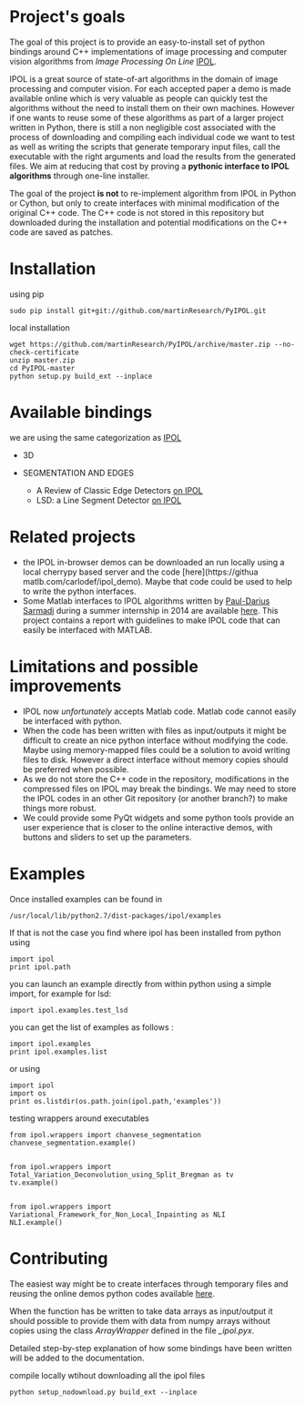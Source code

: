 # Project's goals

The goal of this project is to provide an easy-to-install set of python bindings around C++ implementations of image processing and computer vision algorithms from *Image Processing On Line* [IPOL](http://www.ipol.im/). 

IPOL is a great source of state-of-art algorithms in the domain of image processing and computer vision. For each accepted paper a demo is made available online which is very valuable as people can quickly test the algorithms without the need to install them on their own machines. However if one wants to reuse some of these algorithms as part of a larger project written in Python, there is still a non negligible cost associated with the process of downloading and compiling each individual code we want to test as well as writing the scripts that generate temporary input files, call the executable with the right arguments and load the results from the generated files. We aim at reducing that cost by proving a **pythonic interface to IPOL algorithms** through one-line installer.

The goal of the project **is not** to re-implement algorithm from IPOL in Python or Cython, but only to create interfaces with minimal modification of the original C++ code. 
The C++ code is not stored in this repository but downloaded during the installation and potential modifications on the C++ code are saved as patches. 
 
# Installation

using pip

	sudo pip install git+git://github.com/martinResearch/PyIPOL.git


local installation 

	wget https://github.com/martinResearch/PyIPOL/archive/master.zip --no-check-certificate
	unzip master.zip 
	cd PyIPOL-master
	python setup.py build_ext --inplace


# Available bindings

we are using the same categorization as [IPOL](http://www.ipol.im/)

* 3D
 
* SEGMENTATION AND EDGES
	* A Review of Classic Edge Detectors [on IPOL](http://www.ipol.im/pub/art/2012/gjmr-lsd/)
	* LSD: a Line Segment Detector [on IPOL](http://www.ipol.im/pub/art/2015/35/)

# Related projects
* the IPOL in-browser demos can be downloaded an run locally using a local cherrypy based server and the code [here](https://githua matlb.com/carlodef/ipol_demo). Maybe that code could be used to help to write the python interfaces.
* Some Matlab interfaces to IPOL algorithms written by [Paul-Darius Sarmadi](http://sarmadi.fr/mex-ipol-library/) during a summer internship in 2014 are available [here](https://github.com/Paul-Darius/ipol-matlab). This project contains a report with guidelines to make IPOL code that can easily be interfaced with MATLAB.

# Limitations and possible improvements

* IPOL now *unfortunately* accepts Matlab code. Matlab code cannot easily be interfaced with python.
* When the code has been written with files as input/outputs it might be difficult to create an nice python interface without modifying the code. Maybe using memory-mapped files could be a solution to avoid writing files to disk. However a direct interface without memory copies should be preferred when possible. 
* As we do not store the C++ code in the repository, modifications in the compressed files on IPOL may break the bindings. We may need to store the IPOL codes in an other Git repository (or another branch?) to make things more robust.
* We could provide some PyQt widgets and some python tools provide an user experience that is closer to the online interactive demos, with buttons and sliders to set up the parameters.

# Examples 

Once installed examples can be found in 

	/usr/local/lib/python2.7/dist-packages/ipol/examples

If that is not the case you find where ipol has been installed from python using

	import ipol
	print ipol.path

you can launch an example directly from within python using a simple import, for example for lsd: 

	import ipol.examples.test_lsd

you can get the list of examples as follows :

	import ipol.examples
	print ipol.examples.list

or using 

	import ipol 
	import os
	print os.listdir(os.path.join(ipol.path,'examples'))


testing wrappers around executables 

	from ipol.wrappers import chanvese_segmentation
	chanvese_segmentation.example()


	from ipol.wrappers import Total_Variation_Deconvolution_using_Split_Bregman as tv 
	tv.example()


	from ipol.wrappers import Variational_Framework_for_Non_Local_Inpainting as NLI
	NLI.example()


# Contributing

The easiest way might be to create interfaces through temporary files and reusing the online demos python codes available [here](http://dev.ipol.im/git/?p=colom/ipol_demo.git;a=summary). 

When the function has be written to take data arrays as input/output it should possible to provide them with data from numpy arrays without copies using the class *ArrayWrapper* defined in the file *_ipol.pyx*.

Detailed step-by-step explanation of how some bindings have been written will be added to the documentation.




compile locally wtihout downloading all the ipol files

	python setup_nodownload.py build_ext --inplace



